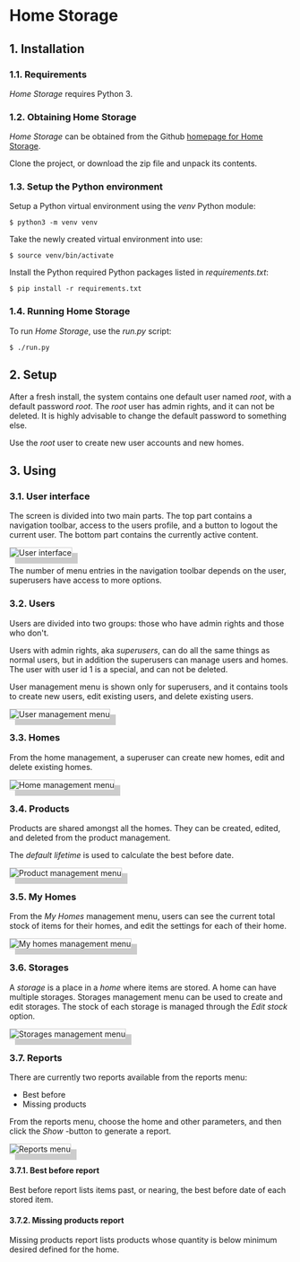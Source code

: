 <style>
img {
  border: 1px solid #cccccc;
  box-shadow: 10px 10px #cccccc;
}
</style>

# Home Storage

## 1. Installation

### 1.1. Requirements
*Home Storage* requires Python 3.

### 1.2. Obtaining Home Storage
*Home Storage* can be obtained from the Github [homepage for Home Storage](https://github.com/Peanhua/HomeStorage").

Clone the project, or download the zip file and unpack its contents.

### 1.3. Setup the Python environment
Setup a Python virtual environment using the *venv* Python module:

```$ python3 -m venv venv```

Take the newly created virtual environment into use:

```$ source venv/bin/activate```

Install the Python required Python packages listed in *requirements.txt*:

```$ pip install -r requirements.txt```

### 1.4. Running Home Storage
To run *Home Storage*, use the *run.py* script:

```$ ./run.py```
    
## 2. Setup
After a fresh install, the system contains one default user named *root*, with a default password *root*. The *root* user has admin rights, and it can not be deleted. It is highly advisable to change the default password to something else.

Use the *root* user to create new user accounts and new homes.

    
## 3. Using

### 3.1. User interface
The screen is divided into two main parts. The top part contains a navigation toolbar, access to the users profile, and a button to logout the current user. The bottom part contains the currently active content.

![User interface](userinterface.png)

The number of menu entries in the navigation toolbar depends on the user, superusers have access to more options.
    
### 3.2. Users
Users are divided into two groups: those who have admin rights and those who don't.

Users with admin rights, aka *superusers*, can do all the same things as normal users, but in addition the superusers can manage users and homes. The user with user id 1 is a special, and can not be deleted.

User management menu is shown only for superusers, and it contains tools to create new users, edit existing users, and delete existing users.

![User management menu](users.png)

### 3.3. Homes
From the home management, a superuser can create new homes, edit and delete existing homes.

![Home management menu](homes.png)

### 3.4. Products
Products are shared amongst all the homes. They can be created, edited, and deleted from the product management.

The *default lifetime* is used to calculate the best before date.

![Product management menu](products.png)

### 3.5. My Homes
From the *My Homes* management menu, users can see the current total stock of items for their homes, and edit the settings for each of their home.

![My homes management menu](myhomes.png)

### 3.6. Storages
A *storage* is a place in a *home* where items are stored. A home can have multiple storages. Storages management menu can be used to create and edit storages. The stock of each storage is managed through the *Edit stock* option.

![Storages management menu](storages.png)

### 3.7. Reports
There are currently two reports available from the reports menu:
* Best before
* Missing products

From the reports menu, choose the home and other parameters, and then click the *Show* -button to generate a report.

![Reports menu](reports.png)

#### 3.7.1. Best before report
Best before report lists items past, or nearing, the best before date of each stored item.

#### 3.7.2. Missing products report
Missing products report lists products whose quantity is below minimum desired defined for the home.

